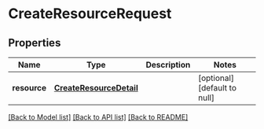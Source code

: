 # CreateResourceRequest
## Properties

Name | Type | Description | Notes
------------ | ------------- | ------------- | -------------
**resource** | [**CreateResourceDetail**](CreateResourceDetail.md) |  | [optional] [default to null]

[[Back to Model list]](../README.md#documentation-for-models) [[Back to API list]](../README.md#documentation-for-api-endpoints) [[Back to README]](../README.md)

